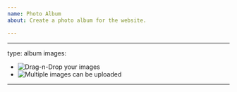 ```yaml
---
name: Photo Album
about: Create a photo album for the website.

---
```


---
type: album
images:
  - ![Drag-n-Drop your images](http://placehold.it/800x600)
  - ![Multiple images can be uploaded](http://placehold.it/800x600)
---
